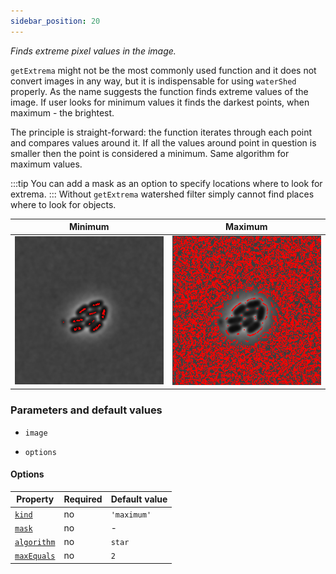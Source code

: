 ```yaml
---
sidebar_position: 20
---
```


_Finds extreme pixel values in the image._

`getExtrema` might not be the most commonly used function and it does not convert images in any way, but it is indispensable for using `waterShed` properly.
As the name suggests the function finds extreme values of the image. If user looks for minimum values it finds the darkest points, when maximum - the brightest.

The principle is straight-forward: the function iterates through each point and compares values around it. If all the values around point in question is smaller then the point is considered a minimum. Same algorithm for maximum values.

:::tip
You can add a mask as an option to specify locations where to look for extrema.
:::
Without `getExtrema` watershed filter simply cannot find places where to look for objects.

| Minimum                                                            | Maximum                                                            |
| ------------------------------------------------------------------ | ------------------------------------------------------------------ |
| ![Minimum](./images/extremaOutput/CellsOutputcrossMinISODATA5.jpg) | ![Maximum](./images/extremaOutput/CellsOutputcrossMaxISODATA5.jpg) |

### Parameters and default values

- `image`

- `options`

#### Options

| Property         | Required | Default value |
| ---------------- | -------- | ------------- |
| [`kind`](#)      | no       | `'maximum'`   |
| [`mask`](#)      | no       | -             |
| [`algorithm`](#) | no       | `star`        |
| [`maxEquals`](#) | no       | `2`           |
